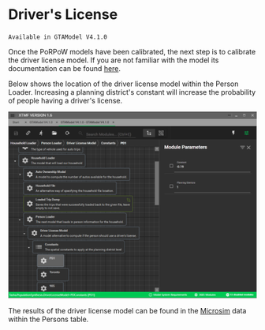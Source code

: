 # Driver's License

`Available in GTAModel V4.1.0`

Once the PoRPoW models have been calibrated, the next step is to calibrate the
driver license model.  If you are not familiar with the model its documentation can be found
[here](../model_design/auto_ownership.md).

Below shows the location of the driver license model within the Person Loader. Increasing a
planning district's constant will increase the probability of people having a driver's license.

![alt text](images/dlic_1.png "Driver License Constants")

The results of the driver license model can be found in the [Microsim](../user_guide/file_formats/microsim.md)
data within the Persons table.